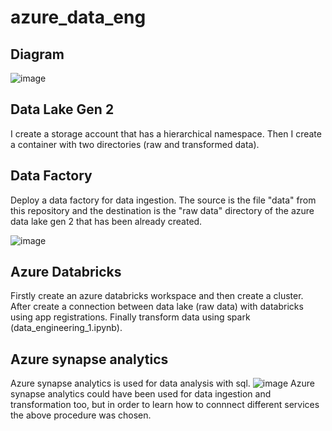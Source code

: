 # azure_data_eng

## Diagram 
![image](https://github.com/antoniskef/azure_data_eng/assets/93796754/0b398964-a485-4a25-8f95-99b0fa5e4d22)

## Data Lake Gen 2
I create a storage account that has a hierarchical namespace. Then I create a container with two directories (raw and transformed data).

## Data Factory 
Deploy a data factory for data ingestion. The source is the file "data" from this repository and the destination is the "raw data" directory of the azure data lake gen 2 that has been already created. 

![image](https://github.com/antoniskef/azure_data_eng/assets/93796754/c8ff17ab-96d1-4f3a-b9a2-c432e2f0b63c)

## Azure Databricks 
Firstly create an azure databricks workspace and then create a cluster. After create a connection between data lake (raw data) with databricks using app registrations. Finally transform data using spark (data_engineering_1.ipynb).

## Azure synapse analytics 
Azure synapse analytics is used for data analysis with sql.
![image](https://github.com/antoniskef/azure_data_eng/assets/93796754/a6542569-aec1-480d-b98c-80792a4a4220)
Azure synapse analytics could have been used for data ingestion and transformation too, but in order to learn how to connnect different services the above procedure was chosen.
